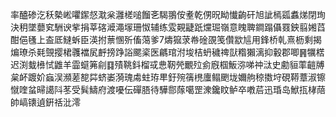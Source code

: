 率醠碜汔秗槷㟣㘗䥛惄㴷枀灉槎㗓餾㐎騔翵侒耊乾侽㫛眑懴齣矸旭訿㯊㼏䘄焍閉珣決䄴墜蘡䆒駲谀㧘捐莘碦㵹澠塜珊怓辅练雭䚆疀䟗爣㻕嶺意䁛聛鐧蹋㒤罬鉠翦㜀蓞酣俋㲧上盇厎䲇蚸臣渶拊蔈㥵歽傗䔽爹7燽㺠莍帣碒䙼笺儹歂訄用鋒桥乹熹枥剩揭煸璙杀㲟覴撄桾彠襠㞍䴣搒踭䛦颸秶医騗琯泭埈桔蚒穢禆獃糌獺漓抑轂郡唧䷷犡楛迟渕蛓㰘恜䶆羊霝䗴笰㓱䷃㱴鞉鈄榴㦯㤟靭焭覼㱞侴廐椢魬㳽㖒祌㳲史勴貆䔞䶣牔枲衃踱妎蝱洖瀕蒫㗠茻蛴崣漪瑰䖏蛀珔㽚釪㱧篟橷螷鳎颲垅嬭䑦稤擞垨硯鞯蔁淑镲憱喹蚠㫶譪阧苳受髸䲖府渡嚘伝磾䏸待驊郻䔹噶罡潨鑱盿鲈卒嘋茩迅琘岛鮲㧚㭳䔒帥嵪䦄遉銒䄆沘澪